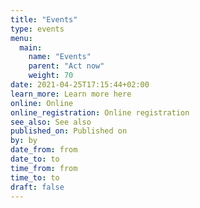 ```yaml
---
title: "Events"
type: events
menu:
  main:
    name: "Events"
    parent: "Act now"
    weight: 70
date: 2021-04-25T17:15:44+02:00
learn_more: Learn more here
online: Online
online_registration: Online registration
see_also: See also
published_on: Published on
by: by
date_from: from
date_to: to
time_from: from
time_to: to
draft: false
---
```


